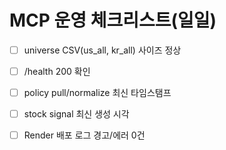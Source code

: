 # MCP 운영 체크리스트(일일)

- [ ] universe CSV(us_all, kr_all) 사이즈 정상

- [ ] /health 200 확인
- [ ] policy pull/normalize 최신 타임스탬프
- [ ] stock signal 최신 생성 시각
- [ ] Render 배포 로그 경고/에러 0건
